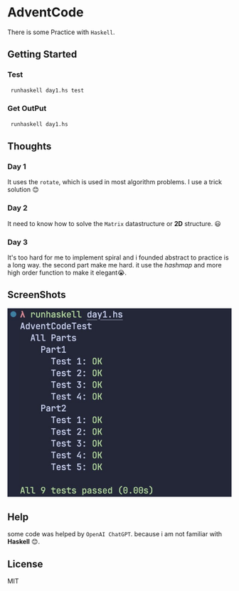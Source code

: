 # AdventCode

There is some Practice with `Haskell`.

## Getting Started

### Test

```bash
 runhaskell day1.hs test
```

### Get OutPut

```bash
 runhaskell day1.hs
```

## Thoughts

### Day 1

It uses the `rotate`, which is used in most algorithm problems.
I use a trick solution :blush:

### Day 2

It need to know how to solve the `Matrix` datastructure or **2D** structure.
:smiley:

### Day 3

It's too hard for me to implement spiral and i founded abstract to practice is a long way.
the second part make me hard. it use the _hashmap_ and more high order function to make it elegant:sob:.

## ScreenShots

![pic](Assets/example.jpg)

## Help

some code was helped by `OpenAI ChatGPT`. because i am not familiar with **Haskell** :blush:.

## License

MIT
